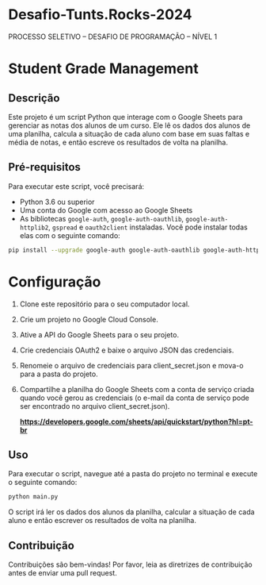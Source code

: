 # Desafio-Tunts.Rocks-2024
PROCESSO SELETIVO – DESAFIO DE PROGRAMAÇÃO – NÍVEL 1

# Student Grade Management

## Descrição

Este projeto é um script Python que interage com o Google Sheets para gerenciar as notas dos alunos de um curso. Ele lê os dados dos alunos de uma planilha, calcula a situação de cada aluno com base em suas faltas e média de notas, e então escreve os resultados de volta na planilha.

## Pré-requisitos

Para executar este script, você precisará:

- Python 3.6 ou superior
- Uma conta do Google com acesso ao Google Sheets
- As bibliotecas `google-auth`, `google-auth-oauthlib`, `google-auth-httplib2`, `gspread` e `oauth2client` instaladas. Você pode instalar todas elas com o seguinte comando:

```bash
pip install --upgrade google-auth google-auth-oauthlib google-auth-httplib2 gspread oauth2client
```

# Configuração

1. Clone este repositório para o seu computador local.
2. Crie um projeto no Google Cloud Console.
3. Ative a API do Google Sheets para o seu projeto.
4. Crie credenciais OAuth2 e baixe o arquivo JSON das credenciais.
5. Renomeie o arquivo de credenciais para client_secret.json e mova-o para a pasta do projeto.
6. Compartilhe a planilha do Google Sheets com a conta de serviço criada quando você gerou as credenciais (o e-mail da conta de serviço pode ser encontrado no arquivo client_secret.json).
   
    **https://developers.google.com/sheets/api/quickstart/python?hl=pt-br**

## Uso

Para executar o script, navegue até a pasta do projeto no terminal e execute o seguinte comando:

```bash
python main.py
```

O script irá ler os dados dos alunos da planilha, calcular a situação de cada aluno e então escrever os resultados de volta na planilha.

## Contribuição

Contribuições são bem-vindas! Por favor, leia as diretrizes de contribuição antes de enviar uma pull request.